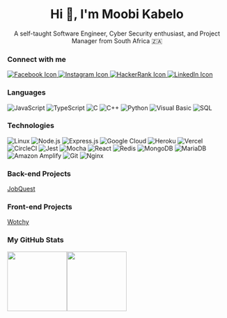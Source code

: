<div align="center">
    <h1 align="center">Hi 👋, I'm Moobi Kabelo</h1>
    <p>A self-taught Software Engineer, Cyber Security enthusiast, and Project Manager from South Africa 🇿🇦 
</p>
</div>

### Connect with me

<!-- Facebook -->
<a href="https://www.facebook.com/your-page-url">
  <img src="https://img.shields.io/badge/-Facebook-1877F2?logo=facebook&logoColor=white" alt="Facebook Icon">
</a>
<!-- Instagram -->
<a href="https://www.instagram.com/moobi">
  <img src="https://img.shields.io/badge/-Instagram-E4405F?logo=instagram&logoColor=white" alt="Instagram Icon">
</a>
<!-- HackerRank -->
<a href="https://www.hackerrank.com/your-profile-url">
  <img src="https://img.shields.io/badge/-HackerRank-2EC866?logo=hackerrank&logoColor=white" alt="HackerRank Icon">
</a>
<!-- LinkedIn -->
<a href="https://www.linkedin.com/in/your-profile-url">
  <img src="https://img.shields.io/badge/-LinkedIn-0A66C2?logo=linkedin&logoColor=white" alt="LinkedIn Icon">
</a>

### Languages

![JavaScript](https://img.shields.io/badge/-JavaScript-000?&logo=javascript&logoColor=F7DF1E)
![TypeScript](https://img.shields.io/badge/-TypeScript-000?&logo=typescript&logoColor=3178C6)
![C](https://img.shields.io/badge/-C-000?&logo=c&logoColor=A8B9CC)
![C++](https://img.shields.io/badge/-C++-000?&logo=c%2b%2b&logoColor=00599C)
![Python](https://img.shields.io/badge/-Python-000?&logo=python&logoColor=3776AB)
![Visual Basic](https://img.shields.io/badge/-Visual%20Basic-000?&logo=visual%20studio&logoColor=5C2D91)
![SQL](https://img.shields.io/badge/-SQL-000?&logo=MySQL)

### Technologies

![Linux](https://img.shields.io/badge/-Linux-000?&logo=Linux)
![Node.js](https://img.shields.io/badge/-Node.js-000?&logo=node.js)
![Express.js](https://img.shields.io/badge/-Express.js-000?&logo=express)
![Google Cloud](https://img.shields.io/badge/-Google%20Cloud-000?&logo=google%20cloud)
![Heroku](https://img.shields.io/badge/-Heroku-000?&logo=heroku)
![Vercel](https://img.shields.io/badge/-Vercel-000?&logo=vercel)
![CircleCI](https://img.shields.io/badge/-CircleCI-000?&logo=circleci)
![Jest](https://img.shields.io/badge/-Jest-000?&logo=jest)
![Mocha](https://img.shields.io/badge/-Mocha-000?&logo=mocha)
![React](https://img.shields.io/badge/-React-000?&logo=React)
![Redis](https://img.shields.io/badge/-Redis-000?&logo=Redis)
![MongoDB](https://img.shields.io/badge/-MongoDB-000?&logo=mongodb)
![MariaDB](https://img.shields.io/badge/-MariaDB-000?&logo=mariadb)
![Amazon Amplify](https://img.shields.io/badge/-Amazon%20Amplify-000?&logo=aws-amplify)
![Git](https://img.shields.io/badge/-Git-000?&logo=git)
![Nginx](https://img.shields.io/badge/-Nginx-000?&logo=nginx)

### Back-end Projects

[JobQuest](https://github.com/moobi-kabelo/job-quest)

### Front-end Projects

[Wotchy](https://github.com/moobi-kabelo/wotchy)

### My GitHub Stats

<a href="https://www.moobi-kabelo.com/"><img height="137px" src="https://github-readme-stats.vercel.app/api?username=moobi-kabelo&hide_title=true&hide_border=true&show_icons=true&include_all_commits=true&count_private=true&line_height=21&text_color=000&icon_color=000&bg_color=0,ea6161,ffc64d,fffc4d,52fa5a&theme=graywhite" /><!-- wi*quL3fcV --><img height="137px" src="https://github-readme-stats.vercel.app/api/top-langs/?username=moobi-kabelo&hide=html&hide_title=true&hide_border=true&layout=compact&langs_count=6&exclude_repo=comp426,Redventures-Movie-Quotes&text_color=000&icon_color=fff&bg_color=0,52fa5a,4dfcff,c64dff&theme=graywhite" /></a>
